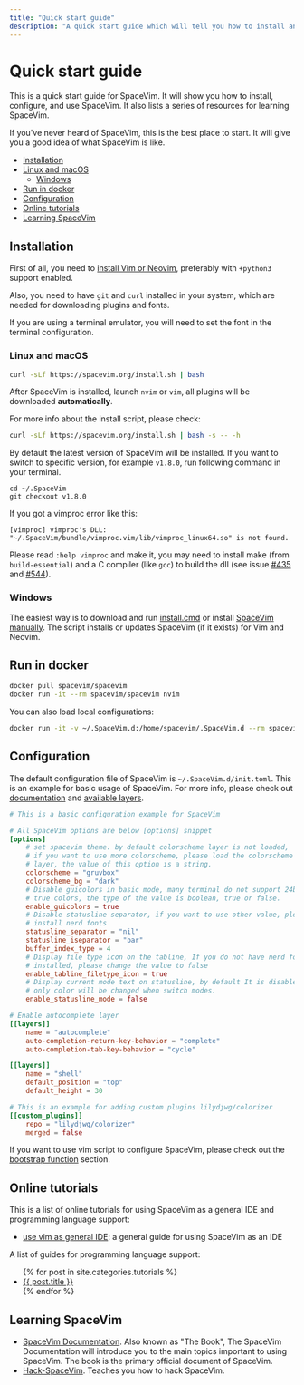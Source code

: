 ```yaml
---
title: "Quick start guide"
description: "A quick start guide which will tell you how to install and configure SpaceVim, also provides a list of resources for learning SpaceVim."
---
```


# Quick start guide

This is a quick start guide for SpaceVim. It will show you how to install,
configure, and use SpaceVim. It also lists a series of resources for learning SpaceVim.

If you've never heard of SpaceVim, this is the best place to start.
It will give you a good idea of what SpaceVim is like.


<!-- vim-markdown-toc GFM -->

- [Installation](#installation)
- [Linux and macOS](#linux-and-macos)
  - [Windows](#windows)
- [Run in docker](#run-in-docker)
- [Configuration](#configuration)
- [Online tutorials](#online-tutorials)
- [Learning SpaceVim](#learning-spacevim)

<!-- vim-markdown-toc -->

## Installation

First of all, you need to [install Vim or Neovim](../install-vim-or-neovim-with-python-support/), preferably with `+python3` support enabled.

Also, you need to have `git` and `curl` installed in your system,
which are needed for downloading plugins and fonts.

If you are using a terminal emulator, you will need to set the font in the terminal configuration.

### Linux and macOS

```bash
curl -sLf https://spacevim.org/install.sh | bash
```

After SpaceVim is installed, launch `nvim` or `vim`,
all plugins will be downloaded **automatically**.

For more info about the install script, please check:

```bash
curl -sLf https://spacevim.org/install.sh | bash -s -- -h
```

By default the latest version of SpaceVim will be installed.
If you want to switch to specific version, for example `v1.8.0`, run following command in your terminal.

```
cd ~/.SpaceVim
git checkout v1.8.0
```

If you got a vimproc error like this:

```
[vimproc] vimproc's DLL: "~/.SpaceVim/bundle/vimproc.vim/lib/vimproc_linux64.so" is not found.
```

Please read `:help vimproc` and make it, you may need to install make (from `build-essential`)
and a C compiler (like `gcc`) to build the dll (see issue [#435](https://github.com/SpaceVim/SpaceVim/issues/435) and [#544](https://github.com/SpaceVim/SpaceVim/issues/544)).

### Windows

The easiest way is to download and run [install.cmd](../install.cmd) or install [SpaceVim manually](https://spacevim.org/faq/#how-to-perform-manual-installation). The script installs or updates SpaceVim (if it exists) for Vim and Neovim.

## Run in docker

```sh
docker pull spacevim/spacevim
docker run -it --rm spacevim/spacevim nvim
```

You can also load local configurations:

```sh
docker run -it -v ~/.SpaceVim.d:/home/spacevim/.SpaceVim.d --rm spacevim/spacevim nvim
```

## Configuration

The default configuration file of SpaceVim is `~/.SpaceVim.d/init.toml`. This is
an example for basic usage of SpaceVim. For more info, please check out [documentation](../documentation/) and [available layers](../layers/).

```toml
# This is a basic configuration example for SpaceVim

# All SpaceVim options are below [options] snippet
[options]
    # set spacevim theme. by default colorscheme layer is not loaded,
    # if you want to use more colorscheme, please load the colorscheme
    # layer, the value of this option is a string.
    colorscheme = "gruvbox"
    colorscheme_bg = "dark"
    # Disable guicolors in basic mode, many terminal do not support 24bit
    # true colors, the type of the value is boolean, true or false.
    enable_guicolors = true
    # Disable statusline separator, if you want to use other value, please
    # install nerd fonts
    statusline_separator = "nil"
    statusline_iseparator = "bar"
    buffer_index_type = 4
    # Display file type icon on the tabline, If you do not have nerd fonts
    # installed, please change the value to false
    enable_tabline_filetype_icon = true
    # Display current mode text on statusline, by default It is disabled,
    # only color will be changed when switch modes.
    enable_statusline_mode = false

# Enable autocomplete layer
[[layers]]
    name = "autocomplete"
    auto-completion-return-key-behavior = "complete"
    auto-completion-tab-key-behavior = "cycle"

[[layers]]
    name = "shell"
    default_position = "top"
    default_height = 30

# This is an example for adding custom plugins lilydjwg/colorizer
[[custom_plugins]]
    repo = "lilydjwg/colorizer"
    merged = false
```

If you want to use vim script to configure SpaceVim, please check out the
[bootstrap function](../documentation/#bootstrap-functions) section.

## Online tutorials

This is a list of online tutorials for using SpaceVim as a general IDE and programming language support:

- [use vim as general IDE](../use-vim-as-ide/): a general guide for using SpaceVim as an IDE

A list of guides for programming language support:

<ul>
    {% for post in site.categories.tutorials %}
            <li>
               <a href="{{ post.url }}">{{ post.title }}</a>
            </li>
    {% endfor %}
</ul>

## Learning SpaceVim

- [SpaceVim Documentation](../documentation). Also known as "The Book",
  The SpaceVim Documentation will introduce you to the main topics important to using SpaceVim.
  The book is the primary official document of SpaceVim.
- [Hack-SpaceVim](https://github.com/Gabirel/Hack-SpaceVim). Teaches you how to hack SpaceVim.
